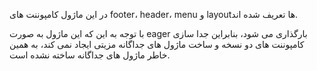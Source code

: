 <div class="dp-doc-container"">

<div class="dp-doc-tags">

<div class="mobile-version"></div>
<div class="desktop-version"></div>

</div>

<div class="dp-doc-body">
 
 در این ماژول کامپوننت های footer، header، menu و layoutها تعریف شده اند.
 
 با توجه به این که این ماژول به صورت eager بارگذاری می شود، بنابراین جدا سازی کامپوننت های دو نسخه و ساخت ماژول های جداگانه مزیتی ایجاد نمی کند، به همین خاطر ماژول های جداگانه ساخته نشده است.

</div>

</div> 


